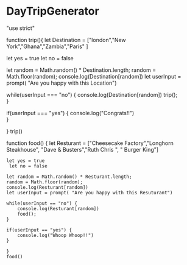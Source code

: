 # DayTripGenerator 
"use strict"

function trip(){
let Destination = ["london","New York","Ghana","Zambia","Paris" ] 

let yes = true 
let no = false 

let random = Math.random() * Destination.length; 
random = Math.floor(random);
console.log(Destination[random]) 
let userInput = prompt( "Are you happy with this Location") 

while(userInput === "no") {
    console.log(Destination[random])
    trip();   
}   

if(userInput === "yes") { 
    console.log("Congrats!!")  
}

}
trip() 

function food() {
    let Resturant = ["Cheesecake Factory","Longhorn Steakhouse", "Dave & Busters","Ruth Chris ", " Burger King"]
     
    let yes = true 
     let no = false 

    let random = Math.random() * Resturant.length; 
    random = Math.floor(random);
    console.log(Resturant[random]) 
    let userInput = prompt( "Are you happy with this Resuturant") 
    
    while(userInput == "no") {
        console.log(Resturant[random])
        food();   
    }   
    
    if(userInput == "yes") { 
        console.log("Whoop Whoop!!")  
    }
    
    }
    food() 
